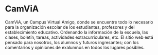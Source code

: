 # CamViA
CamViA, un Campus Virtual Amigo, donde se encuentre todo lo necesario para la organización escolar de los estudiantes, profesores y del establecimiento educativo. Ordenando la información de la escuela, las clases, boletín, tareas, actividades extracurriculares, etc. El sitio web está pensado para nosotros, los alumnos y futuros ingresantes; con los comentarios y opiniones de exalumnos en todos los lugares posibles.
